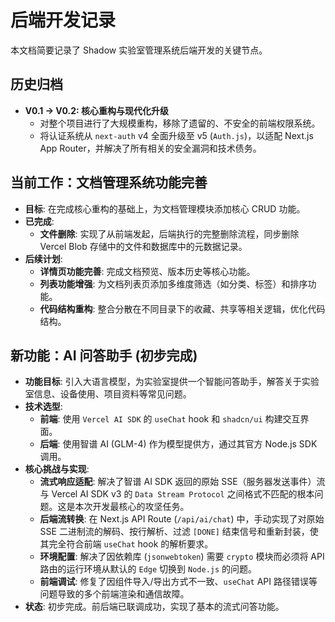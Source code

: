 # 后端开发记录

本文档简要记录了 Shadow 实验室管理系统后端开发的关键节点。

## 历史归档

- **V0.1 -> V0.2: 核心重构与现代化升级**
  - 对整个项目进行了大规模重构，移除了遗留的、不安全的前端权限系统。
  - 将认证系统从 `next-auth` v4 全面升级至 v5 (`Auth.js`)，以适配 Next.js App Router，并解决了所有相关的安全漏洞和技术债务。

## 当前工作：文档管理系统功能完善

- **目标**: 在完成核心重构的基础上，为文档管理模块添加核心 CRUD 功能。
- **已完成**:
  - **文件删除**: 实现了从前端发起，后端执行的完整删除流程，同步删除 Vercel Blob 存储中的文件和数据库中的元数据记录。
- **后续计划**:
  - **详情页功能完善**: 完成文档预览、版本历史等核心功能。
  - **列表功能增强**: 为文档列表页添加多维度筛选（如分类、标签）和排序功能。
  - **代码结构重构**: 整合分散在不同目录下的收藏、共享等相关逻辑，优化代码结构。

## 新功能：AI 问答助手 (初步完成)

- **功能目标**: 引入大语言模型，为实验室提供一个智能问答助手，解答关于实验室信息、设备使用、项目资料等常见问题。
- **技术选型**:
  - **前端**: 使用 `Vercel AI SDK` 的 `useChat` hook 和 `shadcn/ui` 构建交互界面。
  - **后端**: 使用智谱 AI (GLM-4) 作为模型提供方，通过其官方 Node.js SDK 调用。
- **核心挑战与实现**:
  - **流式响应适配**: 解决了智谱 AI SDK 返回的原始 SSE（服务器发送事件）流与 Vercel AI SDK v3 的 `Data Stream Protocol` 之间格式不匹配的根本问题。这是本次开发最核心的攻坚任务。
  - **后端流转换**: 在 Next.js API Route (`/api/ai/chat`) 中，手动实现了对原始 SSE 二进制流的解码、按行解析、过滤 `[DONE]` 结束信号和重新封装，使其完全符合前端 `useChat` hook 的解析要求。
  - **环境配置**: 解决了因依赖库 (`jsonwebtoken`) 需要 `crypto` 模块而必须将 API 路由的运行环境从默认的 `Edge` 切换到 `Node.js` 的问题。
  - **前端调试**: 修复了因组件导入/导出方式不一致、`useChat` API 路径错误等问题导致的多个前端渲染和通信故障。
- **状态**: 初步完成。前后端已联调成功，实现了基本的流式问答功能。
